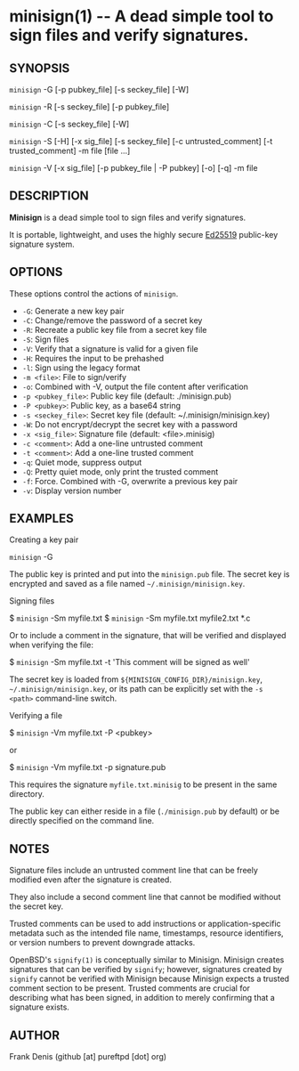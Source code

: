 <!---
This man page can be generated using ronn - https://rtomayko.github.io/ronn/
-->

# minisign(1) -- A dead simple tool to sign files and verify signatures.

## SYNOPSIS

`minisign` -G [-p pubkey_file] [-s seckey_file] [-W]

`minisign` -R [-s seckey_file] [-p pubkey_file]

`minisign` -C [-s seckey_file] [-W]

`minisign` -S [-H] [-x sig_file] [-s seckey_file] [-c untrusted_comment] [-t trusted_comment] -m file [file ...]

`minisign` -V [-x sig_file] [-p pubkey_file | -P pubkey] [-o] [-q] -m file

## DESCRIPTION

**Minisign** is a dead simple tool to sign files and verify signatures.

It is portable, lightweight, and uses the highly secure [Ed25519](http://ed25519.cr.yp.to/) public-key signature system.

## OPTIONS

These options control the actions of `minisign`.

- `-G`:
  Generate a new key pair
- `-C`:
  Change/remove the password of a secret key
- `-R`:
  Recreate a public key file from a secret key file
- `-S`:
  Sign files
- `-V`:
  Verify that a signature is valid for a given file
- `-H`:
  Requires the input to be prehashed
- `-l`:
  Sign using the legacy format
- `-m <file>`:
  File to sign/verify
- `-o`:
  Combined with -V, output the file content after verification
- `-p <pubkey_file>`:
  Public key file (default: ./minisign.pub)
- `-P <pubkey>`:
  Public key, as a base64 string
- `-s <seckey_file>`:
  Secret key file (default: ~/.minisign/minisign.key)
- `-W`:
  Do not encrypt/decrypt the secret key with a password
- `-x <sig_file>`:
  Signature file (default: &lt;file&gt;.minisig)
- `-c <comment>`:
  Add a one-line untrusted comment
- `-t <comment>`:
  Add a one-line trusted comment
- `-q`:
  Quiet mode, suppress output
- `-Q`:
  Pretty quiet mode, only print the trusted comment
- `-f`:
  Force. Combined with -G, overwrite a previous key pair
- `-v`:
  Display version number

## EXAMPLES

Creating a key pair

`minisign` -G

The public key is printed and put into the `minisign.pub` file. The secret key is encrypted and saved as a file named `~/.minisign/minisign.key`.

Signing files

$ `minisign` -Sm myfile.txt
$ `minisign` -Sm myfile.txt myfile2.txt \*.c

Or to include a comment in the signature, that will be verified and displayed when verifying the file:

$ `minisign` -Sm myfile.txt -t 'This comment will be signed as well'

The secret key is loaded from `${MINISIGN_CONFIG_DIR}/minisign.key`, `~/.minisign/minisign.key`, or its path can be explicitly set with the `-s <path>` command-line switch.

Verifying a file

$ `minisign` -Vm myfile.txt -P &lt;pubkey&gt;

or

$ `minisign` -Vm myfile.txt -p signature.pub

This requires the signature `myfile.txt.minisig` to be present in the same directory.

The public key can either reside in a file (`./minisign.pub` by default) or be directly specified on the command line.

## NOTES

Signature files include an untrusted comment line that can be freely modified even after the signature is created.

They also include a second comment line that cannot be modified without the secret key.

Trusted comments can be used to add instructions or application-specific metadata such as the intended file name, timestamps, resource identifiers, or version numbers to prevent downgrade attacks.

OpenBSD's `signify(1)` is conceptually similar to Minisign. Minisign creates signatures that can be verified by `signify`; however, signatures created by `signify` cannot be verified with Minisign because Minisign expects a trusted comment section to be present. Trusted comments are crucial for describing what has been signed, in addition to merely confirming that a signature exists.

## AUTHOR

Frank Denis (github [at] pureftpd [dot] org)

